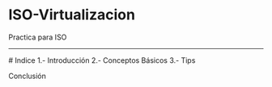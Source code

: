 # ISO-Virtualizacion
Practica para ISO
<hr>
# Indice
 1.- Introducción
 2.- Conceptos Básicos
 3.- Tips
 
 Conclusión
